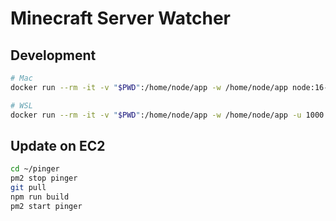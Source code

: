 # Minecraft Server Watcher

## Development

```sh
# Mac
docker run --rm -it -v "$PWD":/home/node/app -w /home/node/app node:16-alpine sh

# WSL
docker run --rm -it -v "$PWD":/home/node/app -w /home/node/app -u 1000:1000 node:16-alpine sh
```

## Update on EC2

```sh
cd ~/pinger
pm2 stop pinger
git pull
npm run build
pm2 start pinger
```
